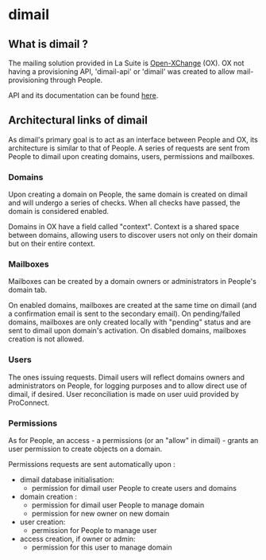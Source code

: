 # dimail 

## What is dimail ? 

The mailing solution provided in La Suite is [Open-XChange](https://www.open-xchange.com/) (OX). 
OX not having a provisioning API, 'dimail-api' or 'dimail' was created to allow mail-provisioning through People.

API and its documentation can be found [here](https://api.dev.ox.numerique.gouv.fr/docs#/).

## Architectural links of dimail

As dimail's primary goal is to act as an interface between People and OX, its architecture is similar to that of People. A series of requests are sent from People to dimail upon creating domains, users, permissions and mailboxes.

### Domains

Upon creating a domain on People, the same domain is created on dimail and will undergo a series of checks. When all checks have passed, the domain is considered enabled. 

Domains in OX have a field called "context". Context is a shared space between domains, allowing users to discover users not only on their domain but on their entire context.

### Mailboxes 

Mailboxes can be created by a domain owners or administrators in People's domain tab.

On enabled domains, mailboxes are created at the same time on dimail (and a confirmation email is sent to the secondary email).
On pending/failed domains, mailboxes are only created locally with "pending" status and are sent to dimail upon domain's activation.
On disabled domains, mailboxes creation is not allowed.

### Users

The ones issuing requests. Dimail users will reflect domains owners and administrators on People, for logging purposes and to allow direct use of dimail, if desired. User reconciliation is made on user uuid provided by ProConnect.

### Permissions

As for People, an access - a permissions (or an "allow" in dimail) - grants an user permission to create objects on a domain.

Permissions requests are sent automatically upon : 
- dimail database initialisation: 
    + permission for dimail user People to create users and domains
- domain creation : 
    + permission for dimail user People to manage domain
    + permission for new owner on new domain
- user creation:
    + permission for People to manage user
- access creation, if owner or admin:
    + permission for this user to manage domain